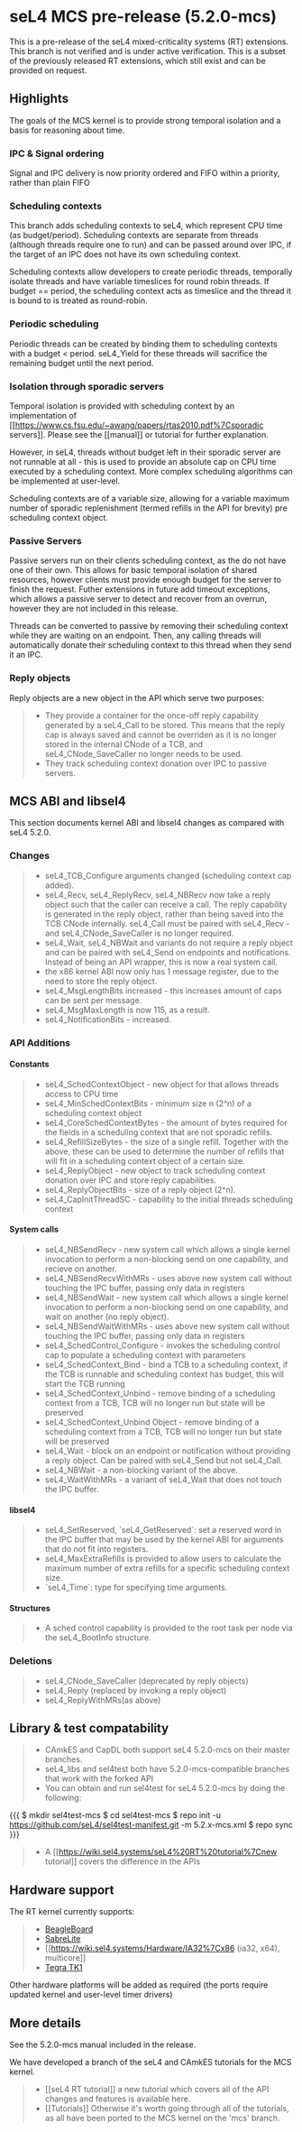 # seL4 MCS pre-release (5.2.0-mcs)


This is a pre-release of the seL4 mixed-criticality systems (RT)
extensions. This branch is not verified and is under active
verification. This is a subset of the previously released RT extensions,
which still exist and can be provided on request.

## Highlights


The goals of the MCS kernel is to provide strong temporal isolation and
a basis for reasoning about time.

### IPC & Signal ordering


Signal and IPC delivery is now priority ordered and FIFO within a
priority, rather than plain FIFO

### Scheduling contexts


This branch adds scheduling contexts to seL4, which represent CPU time
(as budget/period). Scheduling contexts are separate from threads
(although threads require one to run) and can be passed around over IPC,
if the target of an IPC does not have its own scheduling context.

Scheduling contexts allow developers to create periodic threads,
temporally isolate threads and have variable timeslices for round robin
threads. If budget == period, the scheduling context acts as timeslice
and the thread it is bound to is treated as round-robin.

### Periodic scheduling


Periodic threads can be created by binding them to scheduling contexts
with a budget &lt; period. seL4\_Yield for these threads will sacrifice
the remaining budget until the next period.

### Isolation through sporadic servers


Temporal isolation is provided with scheduling context by an
implementation of
\[\[<https://www.cs.fsu.edu/~awang/papers/rtas2010.pdf%7Csporadic>
servers\]\]. Please see the \[\[manual\]\] or tutorial for further
explanation.

However, in seL4, threads without budget left in their sporadic server
are not runnable at all - this is used to provide an absolute cap on CPU
time executed by a scheduling context. More complex scheduling
algorithms can be implemented at user-level.

Scheduling contexts are of a variable size, allowing for a variable
maximum number of sporadic replenishment (termed refills in the API for
brevity) pre scheduling context object.

### Passive Servers


Passive servers run on their clients scheduling context, as the do not
have one of their own. This allows for basic temporal isolation of
shared resources, however clients must provide enough budget for the
server to finish the request. Futher extensions in future add timeout
exceptions, which allows a passive server to detect and recover from an
overrun, however they are not included in this release.

Threads can be converted to passive by removing their scheduling context
while they are waiting on an endpoint. Then, any calling threads will
automatically donate their scheduling context to this thread when they
send it an IPC.

### Reply objects


Reply objects are a new object in the API which serve two purposes:

> -   They provide a container for the once-off reply capability
>     generated by a seL4\_Call to be stored. This means that the reply
>     cap is always saved and cannot be overriden as it is no longer
>     stored in the internal CNode of a TCB, and seL4\_CNode\_SaveCaller
>     no longer needs to be used.
> -   They track scheduling context donation over IPC to
>     passive servers.

## MCS ABI and libsel4


This section documents kernel ABI and libsel4 changes as compared with
seL4 5.2.0.

### Changes


> -   seL4\_TCB\_Configure arguments changed (scheduling context
>     cap added).
> -   seL4\_Recv, seL4\_ReplyRecv, seL4\_NBRecv now take a reply object
>     such that the caller can receive a call. The reply capability is
>     generated in the reply object, rather than being saved into the
>     TCB CNode internally. seL4\_Call must be paired with seL4\_Recv -
>     and seL4\_CNode\_SaveCaller is no longer required.
> -   seL4\_Wait, seL4\_NBWait and variants do not require a reply
>     object and can be paired with seL4\_Send on endpoints
>     and notifications. Instead of being an API wrapper, this is now a
>     real system call.
> -   the x86 kernel ABI now only has 1 message register, due to the
>     need to store the reply object.
> -   seL4\_MsgLengthBits increased - this increases amount of caps can
>     be sent per message.
> -   seL4\_MsgMaxLength is now 115, as a result.
> -   seL4\_NotificationBits - increased.

### API Additions


#### Constants


> -   seL4\_SchedContextObject - new object for that allows threads
>     access to CPU time
> -   seL4\_MinSchedContextBits - minimum size n (2\^n) of a scheduling
>     context object
> -   seL4\_CoreSchedContextBytes - the amount of bytes required for the
>     fields in a scheduling context that are not sporadic refills.
> -   seL4\_RefillSizeBytes - the size of a single refill. Together with
>     the above, these can be used to determine the number of refills
>     that will fit in a scheduling context object of a certain size.
> -   seL4\_ReplyObject - new object to track scheduling context
>     donation over IPC and store reply capabilities.
> -   seL4\_ReplyObjectBits - size of a reply object (2\^n).
> -   seL4\_CapInitThreadSC - capability to the initial threads
>     scheduling context

#### System calls


> -   seL4\_NBSendRecv - new system call which allows a single kernel
>     invocation to perform a non-blocking send on one capability, and
>     recieve on another.
> -   seL4\_NBSendRecvWithMRs - uses above new system call without
>     touching the IPC buffer, passing only data in registers
> -   seL4\_NBSendWait - new system call which allows a single kernel
>     invocation to perform a non-blocking send on one capability, and
>     wait on another (no reply object).
> -   seL4\_NBSendWaitWithMRs - uses above new system call without
>     touching the IPC buffer, passing only data in registers
> -   seL4\_SchedControl\_Configure - invokes the scheduling control cap
>     to populate a scheduling context with parameters
> -   seL4\_SchedContext\_Bind - bind a TCB to a scheduling context, if
>     the TCB is runnable and scheduling context has budget, this will
>     start the TCB running
> -   seL4\_SchedContext\_Unbind - remove binding of a scheduling
>     context from a TCB, TCB will no longer run but state will be
>     preserved
> -   seL4\_SchedContext\_Unbind Object - remove binding of a scheduling
>     context from a TCB, TCB will no longer run but state will be
>     preserved
> -   seL4\_Wait - block on an endpoint or notification without
>     providing a reply object. Can be paired with seL4\_Send but
>     not seL4\_Call.
> -   seL4\_NBWait - a non-blocking variant of the above.
> -   seL4\_WaitWithMRs - a variant of seL4\_Wait that does not touch
>     the IPC buffer.

#### libsel4


> -   seL4\_SetReserved, \`seL4\_GetReserved\`: set a reserved word in
>     the IPC buffer that may be used by the kernel ABI for arguments
>     that do not fit into registers.
> -   seL4\_MaxExtraRefills is provided to allow users to calculate the
>     maximum number of extra refills for a specific scheduling
>     context size.
> -   \`seL4\_Time\`: type for specifying time arguments.

#### Structures


> -   A sched control capability is provided to the root task per node
>     via the seL4\_BootInfo structure.

### Deletions


> -   seL4\_CNode\_SaveCaller (deprecated by reply objects)
> -   seL4\_Reply (replaced by invoking a reply object)
> -   seL4\_ReplyWithMRs(as above)

## Library & test compatability


> -   CAmkES and CapDL both support seL4 5.2.0-mcs on their
>     master branches.
> -   seL4\_libs and sel4test both have 5.2.0-mcs-compatible branches
>     that work with the forked API
> -   You can obtain and run sel4test for seL4 5.2.0-mcs by doing the
>     following:

{{{ \$ mkdir sel4test-mcs \$ cd sel4test-mcs \$ repo init -u
<https://github.com/seL4/sel4test-manifest.git> -m 5.2.x-mcs.xml \$ repo
sync }}}

> -   A \[\[<https://wiki.sel4.systems/seL4%20RT%20tutorial%7Cnew>
>     tutorial\]\] covers the difference in the APIs

## Hardware support


The RT kernel currently supports:

> -   [BeagleBoard](Hardware/BeagleBoard)
> -   [SabreLite](Hardware/sabreLite)
> -   \[\[<https://wiki.sel4.systems/Hardware/IA32%7Cx86> (ia32, x64),
>     multicore\]\]
> -   [Tegra TK1](Hardware/jetsontk1)

Other hardware platforms will be added as required (the ports require
updated kernel and user-level timer drivers)

## More details


See the 5.2.0-mcs manual included in the release.

We have developed a branch of the seL4 and CAmkES tutorials for the MCS
kernel.

> -   \[\[seL4 RT tutorial\]\] a new tutorial which covers all of the
>     API changes and features is available here.
> -   \[\[Tutorials\]\] Otherwise it's worth going through all of the
>     tutorials, as all have been ported to the MCS kernel on the
>     'mcs' branch.

